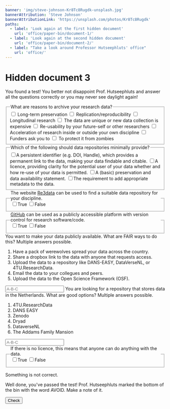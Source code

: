 ```yaml
---
banner: 'img/steve-johnson-Kr8Tc8Rugdk-unsplash.jpg'
bannerAttribution: 'Steve Johnson'
bannerAttributionLink: 'https://unsplash.com/photos/Kr8Tc8Rugdk'
paths:
  - label: 'Look again at the first hidden document'
    url: 'office/paper-bin/document-1/'
  - label: 'Look again at the second hidden document'
    url: 'office/paper-bin/document-2/'
  - label: "Take a look around Professor Hutseephluts' office"
    url: 'office/'
---
```


# Hidden document 3

You found a test! You better not disappoint Prof. Hutseephluts and answer all
the questions correctly or you may never see daylight again!

<form novalidate>
  <fieldset>
    <legend>What are reasons to archive your research data?</legend>
    <label class="form-check"><input type="checkbox" required> Long-term preservation</label>
    <label class="form-check"><input type="checkbox" required> Replication/reproducibility</label>
    <label class="form-check"><input type="checkbox" required> Longitudinal research</label>
    <label class="form-check"><input type="checkbox" required> The data are unique or new data collection is expensive</label>
    <label class="form-check"><input type="checkbox" required> Re-usability by your future-self or other researchers</label>
    <label class="form-check"><input type="checkbox" required> Acceleration of research inside or outside your own discipline</label>
    <label class="form-check"><input type="checkbox" required> Funders ask you to</label>
    <label class="form-check"><input type="checkbox" required> To protect it from zombies</label>
  </fieldset>

  <fieldset>
    <legend>Which of the following should data repositories minimally provide?</legend>
    <label class="form-check"><input type="checkbox" required>A persistent identifier (e.g. DOI, Handle), which provides a permanent link to the data, making your data findable and citable.</label>
    <label class="form-check"><input type="checkbox" required>A licence, providing clarity for the potential user of your data whether and how re-use of your data is permitted.</label>
    <label class="form-check"><input type="checkbox" required>A (basic) preservation and data availability statement.</label>
    <label class="form-check"><input type="checkbox" required>The requirement to add appropriate metadata to the data.</label>
  </fieldset>

  <fieldset>
    <legend>The website <a href="https://re3data.org">Re3data</a> can be used to find a suitable data repository for your discipline.<legend>
    <label class="form-check"><input type="checkbox" required>True</label>
    <label class="form-check"><input type="checkbox">False</label>
  </fieldset>

  <fieldset>
    <legend><a href="https://github.com">GitHub</a> can be used as a publicly accessible platform with version control for research software/code.<legend>
    <label class="form-check"><input type="checkbox" required>True</label>
    <label class="form-check"><input type="checkbox">False</label>
  </fieldset>

  <label>
    You want to make your data publicly available. What are FAIR ways to do this? Multiple answers possible.
    <ol class="alpha">
      <li>Have a pack of werewolves spread your data across the country.</li>
      <li>Share a dropbox link to the data with anyone that requests access.</li>
      <li>Upload the data to a repository like DANS-EASY, DataVerseNL, or 4TU.ResearchData.</li>
      <li>Email the data to your collegues and peers.</li>
      <li>Upload the data to the Open Science Framework (OSF).</li>
    </ol>
    <input required pattern="C-E" placeholder="A-B-C">
  </label>

  <label>
    You are looking for a repository that stores data in the Netherlands. What are good options? Multiple answers possible.
    <ol class="alpha">
      <li>4TU.ResearchData</li>
      <li>DANS EASY</li>
      <li>Zenodo</li>
      <li>Dryad</li>
      <li>DataverseNL</li>
      <li>The Addams Family Mansion</li>
    </ol>
    <input required pattern="A-B-E" placeholder="A-B-C">
  </label>

  <fieldset>
    <legend>If there is no licence, this means that anyone can do anything with the data.<legend>
    <label class="form-check"><input type="checkbox">True</label>
    <label class="form-check"><input type="checkbox" required>False</label>
  </fieldset>

  <p class="form-if-incorrect">Something is not correct.</p>
  <p class="form-if-correct">Well done, you've passed the test! Prof. Hutseephluts marked the bottom of the bin with the word AVOID. Make a note of it.</p>
  <button>Check</button>
</form>
